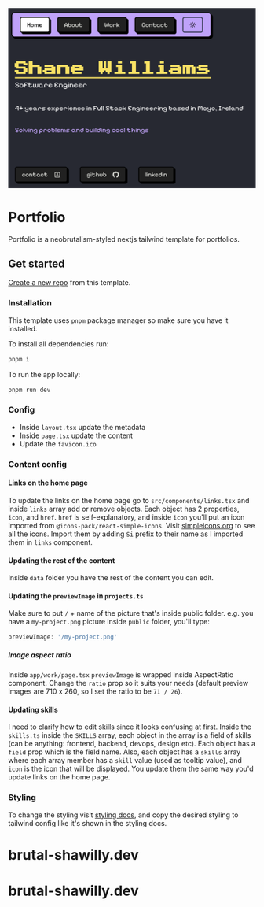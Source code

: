 <img src="public/preview.png" />

# Portfolio

Portfolio is a neobrutalism-styled nextjs tailwind template for portfolios.

## Get started

[Create a new repo](https://github.com/neobrutalism-templates/portfolio/generate) from this template.

### Installation

This template uses `pnpm` package manager so make sure you have it installed.

To install all dependencies run:

```bash
pnpm i
```

To run the app locally:

```bash
pnpm run dev
```

### Config

- Inside `layout.tsx` update the metadata
- Inside `page.tsx` update the content
- Update the `favicon.ico`

### Content config

#### Links on the home page

To update the links on the home page go to `src/components/links.tsx` and inside `links` array add or remove objects. Each object has 2 properties, `icon`, and `href`. `href` is self-explanatory, and inside `icon` you'll put an icon imported from `@icons-pack/react-simple-icons`. Visit [simpleicons.org](https://simpleicons.org/) to see all the icons. Import them by adding `Si` prefix to their name as I imported them in `links` component.

#### Updating the rest of the content

Inside `data` folder you have the rest of the content you can edit.

#### Updating the `previewImage` in `projects.ts`

Make sure to put `/` + name of the picture that's inside public folder. e.g. you have a `my-project.png` picture inside `public` folder, you'll type:

```ts
previewImage: '/my-project.png'
```

##### Image aspect ratio

Inside `app/work/page.tsx`  `previewImage` is wrapped inside AspectRatio component. Change the `ratio` prop so it suits your needs (default preview images are 710 x 260, so I set the ratio to be `71 / 26`).

#### Updating skills

I need to clarify how to edit skills since it looks confusing at first. Inside the `skills.ts` inside the `SKILLS` array, each object in the array is a field of skills (can be anything: frontend, backend, devops, design etc). Each object has a `field` prop which is the field name. Also, each object has a `skills` array where each array member has a `skill` value (used as tooltip value), and `icon` is the icon that will be displayed.
You update them the same way you'd update links on the home page.

### Styling

To change the styling visit [styling docs](https://neobrutalism-components.vercel.app/docs/styling), and copy the desired styling to tailwind config like it's shown in the styling docs.
# brutal-shawilly.dev
# brutal-shawilly.dev
